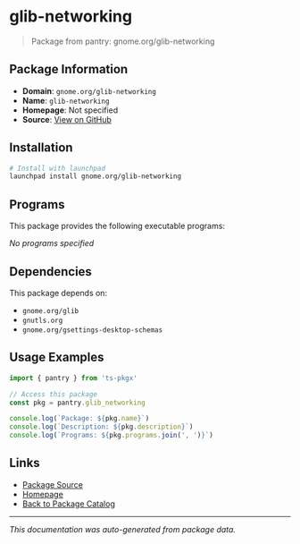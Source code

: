 # glib-networking

> Package from pantry: gnome.org/glib-networking

## Package Information

- **Domain**: `gnome.org/glib-networking`
- **Name**: `glib-networking`
- **Homepage**: Not specified
- **Source**: [View on GitHub](https://github.com/pkgxdev/pantry/tree/main/projects/gnome.org/glib-networking/package.yml)

## Installation

```bash
# Install with launchpad
launchpad install gnome.org/glib-networking
```

## Programs

This package provides the following executable programs:

*No programs specified*

## Dependencies

This package depends on:

- `gnome.org/glib`
- `gnutls.org`
- `gnome.org/gsettings-desktop-schemas`

## Usage Examples

```typescript
import { pantry } from 'ts-pkgx'

// Access this package
const pkg = pantry.glib_networking

console.log(`Package: ${pkg.name}`)
console.log(`Description: ${pkg.description}`)
console.log(`Programs: ${pkg.programs.join(', ')}`)
```

## Links

- [Package Source](https://github.com/pkgxdev/pantry/tree/main/projects/gnome.org/glib-networking/package.yml)
- [Homepage](#)
- [Back to Package Catalog](../package-catalog.md)

---

*This documentation was auto-generated from package data.*
